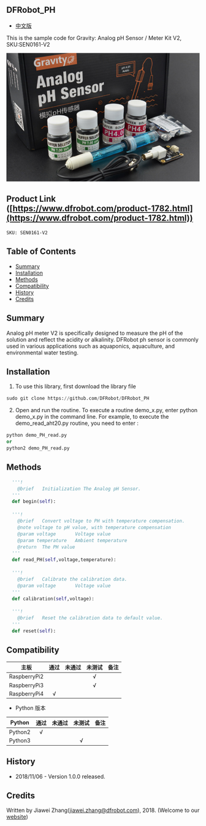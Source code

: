 ## DFRobot_PH

* [中文版](./README_CN.md)

This is the sample code for Gravity: Analog pH Sensor / Meter Kit V2, SKU:SEN0161-V2

![产品效果图](../../resources/images/SEN0161-V2.png)

## Product Link ([https://www.dfrobot.com/product-1782.html](https://www.dfrobot.com/product-1782.html))
    SKU: SEN0161-V2

## Table of Contents

  * [Summary](#summary)
  * [Installation](#installation)
  * [Methods](#methods)
  * [Compatibility](#compatibility)
  * [History](#history)
  * [Credits](#credits)

## Summary

Analog pH meter V2 is specifically designed to measure the pH of the solution and reflect the acidity or alkalinity. DFRobot ph sensor is commonly used in various applications such as aquaponics, aquaculture, and environmental water testing.


## Installation
1. To use this library, first download the library file<br>
```python
sudo git clone https://github.com/DFRobot/DFRobot_PH
```
2. Open and run the routine. To execute a routine demo_x.py, enter python demo_x.py in the command line. For example, to execute the demo_read_aht20.py routine, you need to enter :<br>

```python
python demo_PH_read.py 
or
python2 demo_PH_read.py 
```

## Methods

```python
  '''!
    @brief   Initialization The Analog pH Sensor.
  '''
  def begin(self):
		
  '''!
    @brief   Convert voltage to PH with temperature compensation.
    @note voltage to pH value, with temperature compensation
    @param voltage       Voltage value
    @param temperature   Ambient temperature
    @return  The PH value
  '''
  def read_PH(self,voltage,temperature):

  '''!
    @brief   Calibrate the calibration data.
    @param voltage       Voltage value
  '''
  def calibration(self,voltage):

  '''!
    @brief   Reset the calibration data to default value.
  '''	
  def reset(self):

```
## Compatibility

| 主板         | 通过 | 未通过 | 未测试 | 备注 |
| ------------ | :--: | :----: | :----: | :--: |
| RaspberryPi2 |      |        |   √    |      |
| RaspberryPi3 |      |        |   √    |      |
| RaspberryPi4 |  √   |        |        |      |

* Python 版本

| Python  | 通过 | 未通过 | 未测试 | 备注 |
| ------- | :--: | :----: | :----: | ---- |
| Python2 |  √   |        |        |      |
| Python3 |      |        |   √    |      |
## History

- 2018/11/06 - Version 1.0.0 released.

## Credits

Written by Jiawei Zhang(jiawei.zhang@dfrobot.com), 2018. (Welcome to our [website](https://www.dfrobot.com/))
